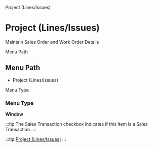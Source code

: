
Project (Lines/Issues)
# Project (Lines/Issues)


Maintain Sales Order and Work Order Details

Menu Path
## Menu Path



- Project (Lines/Issues)

Menu Type
### Menu Type

**Window**

:::tip
The Sales Transaction checkbox indicates if this item is a Sales Transaction.
:::

:::tip
[Project (Lines/Issues)](functional-guide/window/window-project-linesissues.md)
:::